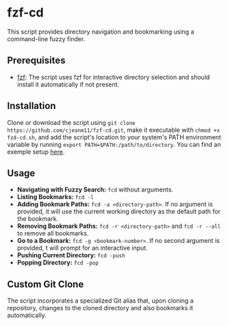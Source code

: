 # fzf-cd

This script provides directory navigation and bookmarking using a command-line fuzzy finder.
## Prerequisites

- [fzf](https://github.com/junegunn/fzf): The script uses fzf for interactive directory selection and should install it automatically if not present.

## Installation

Clone or download the script using `git clone https://github.com/cjeanm11/fzf-cd.git`, make it executable with `chmod +x fzd-cd.sh`, and add the script's location to your system's PATH environment variable by running `export PATH=$PATH:/path/to/directory`. You can find an exemple setup [here](https://github.com/cjeanm11/config).

## Usage

- **Navigating with Fuzzy Search:** `fcd` without arguments.
- **Listing Bookmarks:** `fcd -l`
- **Adding Bookmark Paths:** `fcd -a <directory-path>`. If no argument is provided, it will use the current working directory as the default path for the bookmark.
- **Removing Bookmark Paths:** `fcd -r <directory-path>` and `fcd -r --all` to remove all bookmarks.
- **Go to a Bookmark:** `fcd -g <bookmark-number>`. If no second argument is provided, t will prompt for an interactive input.
- **Pushing Current Directory:** `fcd -push`
- **Popping Directory:** `fcd -pop`

## Custom Git Clone

The script incorporates a specialized Git alias that, upon cloning a repository, changes to the cloned directory and also bookmarks it automatically.